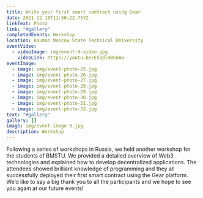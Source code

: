 ```yaml
---
title: Write your first smart contract using Gear
date: 2021-12-10T11:50:22.757Z
linkText: Photo
link: "#gallery"
completedEvents: Workshop
location: Bauman Moscow State Technical University
eventVideo:
  - videoImage: img/event-9-video.jpg
    videoLink: https://youtu.be/E51dlmBE6Aw
eventImage:
  - image: img/event-photo-25.jpg
  - image: img/event-photo-26.jpg
  - image: img/event-photo-27.jpg
  - image: img/event-photo-28.jpg
  - image: img/event-photo-29.jpg
  - image: img/event-photo-30.jpg
  - image: img/event-photo-31.jpg
  - image: img/event-photo-32.jpg
text: "#gallery"
gallery: []
image: img/event-image-9.jpg
description: Workshop
---
```

Following a series of workshops in Russia, we held another workshop for the students of BMSTU. We provided a detailed overview of Web3 technologies and explained how to develop decentralized applications. The attendees showed brilliant knowledge of programming and they all successfully deployed their first smart contract using the Gear platform. We’d like to say a big thank you to all the participants and we hope to see you again at our future events!